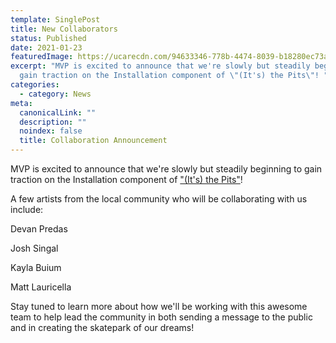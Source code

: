 ```yaml
---
template: SinglePost
title: New Collaborators
status: Published
date: 2021-01-23
featuredImage: https://ucarecdn.com/94633346-778b-4474-8039-b18280ec73a3/
excerpt: "MVP is excited to announce that we're slowly but steadily beginning to
  gain traction on the Installation component of \"(It's) the Pits\"! "
categories:
  - category: News
meta:
  canonicalLink: ""
  description: ""
  noindex: false
  title: Collaboration Announcement
---
```

MVP is excited to announce that we're slowly but steadily beginning to gain traction on the Installation component of ["(It's) the Pits"](/about-the-pits)! 

A few artists from the local community who will be collaborating with us include: 

Devan Predas

Josh Singal

Kayla Buium

Matt Lauricella

Stay tuned to learn more about how we'll be working with this awesome team to help lead the community in both sending a message to the public and in creating the skatepark of our dreams!